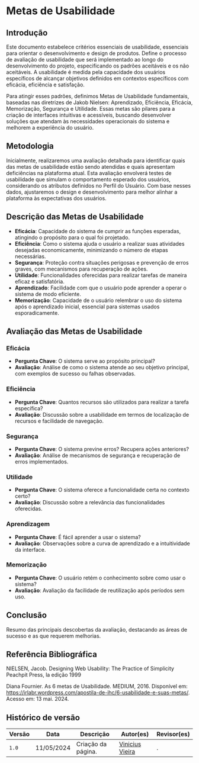 # Metas de Usabilidade

## Introdução

Este documento estabelece critérios essenciais de usabilidade, essenciais para orientar o desenvolvimento e design de produtos. Define o processo de avaliação de usabilidade que será implementado ao longo do desenvolvimento do projeto, especificando os padrões aceitáveis e os não aceitáveis. A usabilidade é medida pela capacidade dos usuários específicos de alcançar objetivos definidos em contextos específicos com eficácia, eficiência e satisfação.

Para atingir esses padrões, definimos Metas de Usabilidade fundamentais, baseadas nas diretrizes de Jakob Nielsen: Aprendizado, Eficiência, Eficácia, Memorização, Segurança e Utilidade. Essas metas são pilares para a criação de interfaces intuitivas e acessíveis, buscando desenvolver soluções que atendam às necessidades operacionais do sistema e melhorem a experiência do usuário.

## Metodologia

Inicialmente, realizaremos uma avaliação detalhada para identificar quais das metas de usabilidade estão sendo atendidas e quais apresentam deficiências na plataforma atual. Esta avaliação envolverá testes de usabilidade que simulam o comportamento esperado dos usuários, considerando os atributos definidos no Perfil do Usuário. Com base nesses dados, ajustaremos o design e desenvolvimento para melhor alinhar a plataforma às expectativas dos usuários.

## Descrição das Metas de Usabilidade

- **Eficácia**: Capacidade do sistema de cumprir as funções esperadas, atingindo o propósito para o qual foi projetado.
- **Eficiência**: Como o sistema ajuda o usuário a realizar suas atividades desejadas economicamente, minimizando o número de etapas necessárias.
- **Segurança**: Proteção contra situações perigosas e prevenção de erros graves, com mecanismos para recuperação de ações.
- **Utilidade**: Funcionalidades oferecidas para realizar tarefas de maneira eficaz e satisfatória.
- **Aprendizado**: Facilidade com que o usuário pode aprender a operar o sistema de modo eficiente.
- **Memorização**: Capacidade de o usuário relembrar o uso do sistema após o aprendizado inicial, essencial para sistemas usados esporadicamente.

## Avaliação das Metas de Usabilidade

### Eficácia
- **Pergunta Chave**: O sistema serve ao propósito principal?
- **Avaliação**: Análise de como o sistema atende ao seu objetivo principal, com exemplos de sucesso ou falhas observadas.

### Eficiência
- **Pergunta Chave**: Quantos recursos são utilizados para realizar a tarefa específica?
- **Avaliação**: Discussão sobre a usabilidade em termos de localização de recursos e facilidade de navegação.

### Segurança
- **Pergunta Chave**: O sistema previne erros? Recupera ações anteriores?
- **Avaliação**: Análise de mecanismos de segurança e recuperação de erros implementados.

### Utilidade
- **Pergunta Chave**: O sistema oferece a funcionalidade certa no contexto certo?
- **Avaliação**: Discussão sobre a relevância das funcionalidades oferecidas.

### Aprendizagem
- **Pergunta Chave**: É fácil aprender a usar o sistema?
- **Avaliação**: Observações sobre a curva de aprendizado e a intuitividade da interface.

### Memorização
- **Pergunta Chave**: O usuário retém o conhecimento sobre como usar o sistema?
- **Avaliação**: Avaliação da facilidade de reutilização após períodos sem uso.

## Conclusão

Resumo das principais descobertas da avaliação, destacando as áreas de sucesso e as que requerem melhorias.

## Referência Bibliográfica

NIELSEN, Jacob. Designing Web Usability: The Practice of Simplicity Peachpit Press, la edição 1999

Diana Fournier. As 6 metas de Usabilidade. MEDIUM, 2016. Disponível em: https://irlabr.wordpress.com/apostila-de-ihc/6-usabilidade-e-suas-metas/. Acesso em: 13 mai. 2024.

## Histórico de versão

| Versão | Data       | Descrição                                 | Autor(es)                                                                                         | Revisor(es)                                    |
| ------ | ---------- | ----------------------------------------- | ------------------------------------------------------------------------------------------------- | ---------------------------------------------- |
| `1.0`  | 11/05/2024 | Criação da página. | [Vinicius Vieira](https://github.com/viniciusvieira00)| . |

